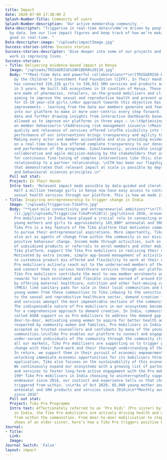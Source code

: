 ```yaml
---
title: Impact
date: 2020-07-09 17:30:00 Z
Splash-Number-Title: Community of users
Splash-Number-description: 'Our active membership community. '
Data-descriptor: "Triggerise in real-time data\n\nWe’re driven by people and fuelled
  by data. See our live impact figures and keep track of how we’re making change for
  good in real-time. "
Data-descriptor-image: "/uploads/impactImage.jpg"
Success-stories-intro: Success stories
Success-stories-descriptor: 'Dive deeper into some of our projects and see how our
  work is improving lives. '
Success-stories:
- Title: Delivering evidence-based impact in Kenya
  Image: "/uploads/TRIGGERISE%20KIBERA%20139.jpg"
  Body: "**Real-time data and powerful collaborations**\n![TRIGGERISE-KIBERA-139.jpg](/uploads/TRIGGERISE-KIBERA-139.jpg)\nFunded
    by the Children’s Investment Fund Foundation (CIFF), In Their Hands (ITH) project
    has connected 319,228 girls to 336,931 SRH services and products across Kenya
    in 3 years. We built 145 ecosystems in 19 counties of Kenya. These ecosystems
    are made of pharmacies, retailers, on-the-ground mobilisers and clinics, jointly
    aiming to improve the sexual and reproductive health and prevent unwanted pregnancies
    for 15-19 year-old girls.\nOur approach towards this objective has been of iterative
    improvements - learning from the data our members generate and feeding it back
    into our platform to make it more user-centric every step forward. Access to real-time
    data and further drawing insights from interactive dashboards based on this data
    allowed us to improve our platforms in three ways – \n-\tOptimising nudges based
    on member behaviour\n-\tAddressing risk management issues\n-\tMaintaining the
    quality and relevance of services offered \n\nThe visibility into the real-time
    performance of our interventions brings transparency and agility to our programme.
    Making every actor and member accountable and also providing evidence of impact
    on a real-time basis has offered complete transparency to our donors on the operations
    and performance of the programme. Simultaneously, accessible insights also facilitate
    collaborative and agile decision-making by the stakeholders that are required
    for continuous fine-tuning of complex interventions like this; elevating donor
    relationship to a partner relationship. \nITH has been our flagship programme
    that demonstrated that relevant impact at scale is possible by deploying technology
    and behavioural sciences principles.\n"
  Pull out stat: 
  Project: In Their Hands
  Intro text: 'Relevant impact made possible by data-guided and iterative interventions.
    Half a million teenage girls in Kenya now have easy access to contraceptives and
    sexual health services through our platform. This is how we made it happen. '
- Title: Inspiring entrepreneurship to trigger change in India
  Image: "/uploads/Triggerise-TikoPro.jpg"
  Body: "**Last-mile connectivity and entrepreneurial ambitions**\n![Triggerise-TikoPro
    (1).jpg](/uploads/Triggerise-TikoPro%20(1).jpg)\nSince 2016, around 3,500* Tiko
    Pro mobilisers in India have played a crucial role in connecting over 85,000*
    young mothers and girls to approximately 145,000* antenatal and SRH services.
    Tiko Pro is a key feature of the Tiko platform that motivates community members
    to pursue their entrepreneurial aspirations. More importantly, Tiko Pro mobilisers
    also act as agents of change from within the community in our mission to drive
    positive behaviour change. Income made through activities, such as sales and promotions
    of subsidised products or referrals to enrol members and other mobilisers on the
    Tiko platform, support the Tiko Pro mobilisers in realising their economic aspirations.
    Motivated by extra income, simple app-based management of activities, ability
    to customise product mix offered and flexibility to work at their own pace, Tiko
    Pro mobilisers actively reach out to the underserved members of their communities
    and connect them to various healthcare services through our platform. \n\nIn India,
    Tiko Pro mobilisers contribute the most to new member enrolments on Tiko. Earning
    rewards for each enrolment and flexible income earned of around €19** per month
    by offering maternal healthcare, nutrition and other fast-moving consumer goods
    (FMCG) like sanitary pads for sale in their local communities and by referring
    young women from these communities to Tiko.\nOwing to the sensitivities inherent
    to the sexual and reproductive healthcare sector, demand creation for SRH products
    and services amongst the most impenetrable sections of the communities is challenging.
    The indispensable nature of Pro mobilisers in our ecosystems becomes apparent
    for a comprehensive approach to demand creation. In India, community health workers
    called ASHA support us as Pro mobilisers to address the demand gap as they go
    door-to-door, motivating young women to aspire for better health and future. Already
    respected by community women and families, Pro mobilisers in India are also often
    accepted as trusted counsellors and confidants by many of the young women in their
    communities.\n\nTiko Pro enables our platform to connect and engage with the most
    under-served individuals of the community through the community itself. Across
    all our markets, Tiko Pro mobilisers are supporting us to trigger positive behaviour
    change with their hard-work and their thorough understanding of the communities.
    In return, we support them in their pursuit of economic empowerment. Apart from
    unlocking immediate economic opportunities for its mobilisers through a mobile
    application, Tiko also focuses on the sustainability of this economic momentum.
    We continuously expand our ecosystems with a growing list of partners, products
    and services to foster long-term active engagement with the Pro mobilisers. With
    199* Tiko Pro mobilisers in India choosing to uninterruptedly support us in our
    endeavour since 2016, our instinct and experience tells us that change is indeed
    triggered from within. \n\n*As of Oct 2020, 85,000 young mother and girls to 144,703
    antenatal and SRH products and services since 2016\n\n**Monthly average earning
    since 2016"
  Pull out stat: 
  Project: Tiko Pro Programme
  Intro text: Affectionately referred to as ‘Pro Didi’ (Pro sister) by Tiko members
    in India, the Tiko Pro mobilisers are actively driving health and wellbeing change
    from within the communities. From door-to-door mobilisation to stepping into the
    shoes of an elder sister, here’s how a Tiko Pro triggers positive behaviour change.
Journal:
- Title: 
  Link: 
  Image: 
Journal Switch: 'False'
layout: impact
---
```


